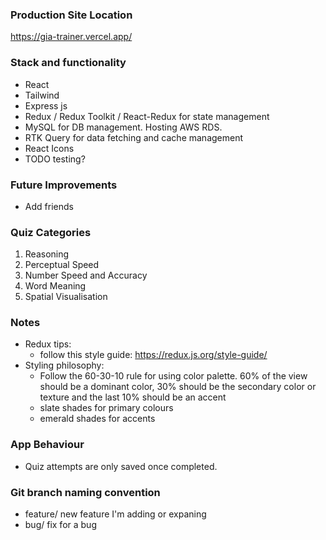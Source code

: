 ### Production Site Location

https://gia-trainer.vercel.app/

### Stack and functionality

- React
- Tailwind
- Express js
- Redux / Redux Toolkit / React-Redux for state management
- MySQL for DB management. Hosting AWS RDS.
- RTK Query for data fetching and cache management
- React Icons
- TODO testing?

### Future Improvements

- Add friends

### Quiz Categories

1. Reasoning
2. Perceptual Speed
3. Number Speed and Accuracy
4. Word Meaning
5. Spatial Visualisation

### Notes

- Redux tips:
  - follow this style guide: https://redux.js.org/style-guide/
- Styling philosophy:
  - Follow the 60-30-10 rule for using color palette. 60% of the view should be a dominant color, 30% should be the secondary color or texture and the last 10% should be an accent
  - slate shades for primary colours
  - emerald shades for accents

### App Behaviour

- Quiz attempts are only saved once completed.

### Git branch naming convention

- feature/ new feature I'm adding or expaning
- bug/ fix for a bug
